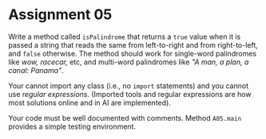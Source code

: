 # Assignment 05

Write a method called `isPalindrome` that returns a `true` value when it is passed a string that reads the same from left-to-right and from right-to-left, and `false` otherwise. The method should work for single-word palindromes like *wow,* *racecar,* etc, and multi-word palindromes like *"A man, a plan, a canal: Panama"*.

Your cannot import any class (i.e., no `import` statements) and you cannot use *regular expressions*. (Imported tools and regular expressions are how most solutions online and in AI are implemented).

Your code must be well documented with comments. Method `A05.main` provides a simple testing environment.